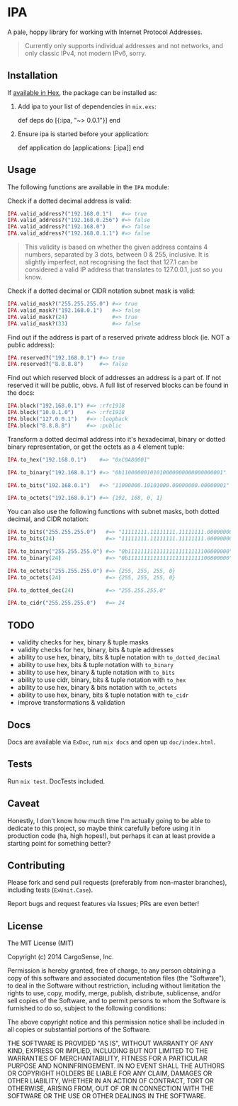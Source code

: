 # IPA

A pale, hoppy library for working with Internet Protocol Addresses.

> Currently only supports individual addresses and not networks, and only
> classic IPv4, not modern IPv6, sorry.

## Installation

If [available in Hex](https://hex.pm/docs/publish), the package can be installed as:

  1. Add ipa to your list of dependencies in `mix.exs`:

        def deps do
          [{:ipa, "~> 0.0.1"}]
        end

  2. Ensure ipa is started before your application:

        def application do
          [applications: [:ipa]]
        end

## Usage

The following functions are available in the `IPA` module:

Check if a dotted decimal address is valid:

```elixir
IPA.valid_address?("192.168.0.1")   #=> true
IPA.valid_address?("192.168.0.256") #=> false
IPA.valid_address?("192.168.0")     #=> false
IPA.valid_address?("192.168.0.1.1") #=> false
```

> This validity is based on whether the given address contains 4 numbers,
> separated by 3 dots, between 0 & 255, inclusive. It is slightly imperfect,
> not recognising the fact that 127.1 can be considered a valid IP address
> that translates to 127.0.0.1, just so you know.

Check if a dotted decimal or CIDR notation subnet mask is valid:

```elixir
IPA.valid_mask?("255.255.255.0") #=> true
IPA.valid_mask?("192.168.0.1")   #=> false
IPA.valid_mask?(24)              #=> true
IPA.valid_mask?(33)              #=> false
```

Find out if the address is part of a reserved private address block
(ie. NOT a public address):

```elixir
IPA.reserved?("192.168.0.1") #=> true
IPA.reserved?("8.8.8.8")     #=> false
```

Find out which reserved block of addresses an address is a part of. If not
reserved it will be public, obvs.  A full list of reserved blocks can be found
in the docs:

```elixir
IPA.block("192.168.0.1") #=> :rfc1918
IPA.block("10.0.1.0")    #=> :rfc1918
IPA.block("127.0.0.1")   #=> :loopback
IPA.block("8.8.8.8")     #=> :public
```

Transform a dotted decimal address into it's hexadecimal, binary or
dotted binary representation, or get the octets as a 4 element tuple:

```elixir
IPA.to_hex("192.168.0.1")    #=> "0xC0A80001"

IPA.to_binary("192.168.0.1") #=> "0b11000000101010000000000000000001"

IPA.to_bits("192.168.0.1")   #=> "11000000.10101000.00000000.00000001"

IPA.to_octets("192.168.0.1") #=> {192, 168, 0, 1}
```

You can also use the following functions with subnet masks, both dotted
decimal, and CIDR notation:

```elixir
IPA.to_bits("255.255.255.0")   #=> "11111111.11111111.11111111.00000000"
IPA.to_bits(24)                #=> "11111111.11111111.11111111.00000000"

IPA.to_binary("255.255.255.0") #=> "0b11111111111111111111111100000000"
IPA.to_binary(24)              #=> "0b11111111111111111111111100000000"

IPA.to_octets("255.255.255.0") #=> {255, 255, 255, 0}
IPA.to_octets(24)              #=> {255, 255, 255, 0}

IPA.to_dotted_dec(24)          #=> "255.255.255.0"

IPA.to_cidr("255.255.255.0")   #=> 24
```

## TODO

- validity checks for hex, binary & tuple masks
- validity checks for hex, binary, bits & tuple addresses
- ability to use hex, binary, bits & tuple notation with `to_dotted_decimal`
- ability to use hex, bits & tuple notation with `to_binary`
- ability to use hex, binary & tuple notation with `to_bits`
- ability to use cidr, binary, bits & tuple notation with `to_hex`
- ability to use hex, binary & bits notation with `to_octets`
- ability to use hex, binary, bits & tuple notation with `to_cidr`
- improve transformations & validation

## Docs

Docs are available via `ExDoc`, run `mix docs` and open up `doc/index.html`.

## Tests

Run `mix test`. DocTests included.

## Caveat

Honestly, I don't know how much time I'm actually going to be able to dedicate
to this project, so maybe think carefully before using it in production code
(ha, high hopes!), but perhaps it can at least provide a starting point for
something better?

## Contributing

Please fork and send pull requests (preferably from non-master
branches), including tests (`ExUnit.Case`).

Report bugs and request features via Issues; PRs are even better!

## License

The MIT License (MIT)

Copyright (c) 2014 CargoSense, Inc.

Permission is hereby granted, free of charge, to any person obtaining a copy
of this software and associated documentation files (the "Software"), to deal
in the Software without restriction, including without limitation the rights
to use, copy, modify, merge, publish, distribute, sublicense, and/or sell
copies of the Software, and to permit persons to whom the Software is
furnished to do so, subject to the following conditions:

The above copyright notice and this permission notice shall be included in
all copies or substantial portions of the Software.

THE SOFTWARE IS PROVIDED "AS IS", WITHOUT WARRANTY OF ANY KIND, EXPRESS OR
IMPLIED, INCLUDING BUT NOT LIMITED TO THE WARRANTIES OF MERCHANTABILITY,
FITNESS FOR A PARTICULAR PURPOSE AND NONINFRINGEMENT. IN NO EVENT SHALL THE
AUTHORS OR COPYRIGHT HOLDERS BE LIABLE FOR ANY CLAIM, DAMAGES OR OTHER
LIABILITY, WHETHER IN AN ACTION OF CONTRACT, TORT OR OTHERWISE, ARISING FROM,
OUT OF OR IN CONNECTION WITH THE SOFTWARE OR THE USE OR OTHER DEALINGS IN
THE SOFTWARE.

